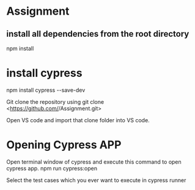 # Assignment
## install all dependencies from the root directory
npm install

# install cypress 
npm install cypress --save-dev

Git clone the repository
using git clone <https://github.com/<username>/Assignment.git>

Open VS code and import that clone folder into VS code. 

# Opening Cypress APP
Open terminal window of cypress and execute this command to open cypress app.
npm run cypress:open

Select the test cases which you ever want to execute in cypress runner
